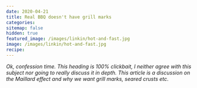 ```yaml
---
date: 2020-04-21
title: Real BBQ doesn't have grill marks
categories:
sitemap: false
hidden: true
featured_image: /images/linkin/hot-and-fast.jpg
image: /images/linkin/hot-and-fast.jpg
recipe:
---
```


_Ok, confession time. This heading is 100% clickbait, I neither agree with this subject nor going to really discuss it in depth. This article is a discussion on the Maillard effect and why we want grill marks, seared crusts etc_.
